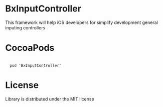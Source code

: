 # BxInputController

This framework will help iOS developers for simplify development general inputing controllers


# CocoaPods

<code>
  pod 'BxInputController'
</code>

# License

Library is distributed under the MIT license
